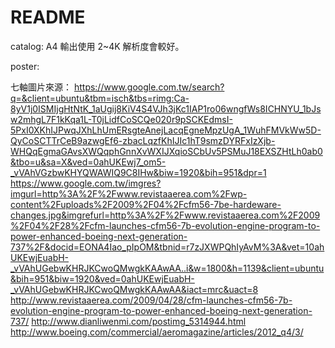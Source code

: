 # README #

catalog: A4 輸出使用 2~4K 解析度會較好。

poster: 


七軸圖片來源：
https://www.google.com.tw/search?q=&client=ubuntu&tbm=isch&tbs=rimg:Ca-8yV1j0ISMIjgHtNtK_1aUgij8KiV4S4VJh3jKc1IAP1ro06wngfWs8ICHNYU_1bJsw2mhgL7F1kKqa1L-T0jLidfCoSCQe020r9pSCKEdmsI-5PxI0XKhIJPwqJXhLhUmERsgteAnejLacqEgneMpzUgA_1WuhFMVkWw5D-QyCoSCTTrCeB9azwgEf6-zbacLqzfKhIJIc1hT9smzDYRFxIzXjb-WHQqEgmaGAvsXWQqphGnnXvWXIJXqioSCbUv5PSMuJ18EXSZHtLh0ab0&tbo=u&sa=X&ved=0ahUKEwj7_om5-_vVAhVGzbwKHYQWAWIQ9C8IHw&biw=1920&bih=951&dpr=1
https://www.google.com.tw/imgres?imgurl=http%3A%2F%2Fwww.revistaaerea.com%2Fwp-content%2Fuploads%2F2009%2F04%2Fcfm56-7be-hardeware-changes.jpg&imgrefurl=http%3A%2F%2Fwww.revistaaerea.com%2F2009%2F04%2F28%2Fcfm-launches-cfm56-7b-evolution-engine-program-to-power-enhanced-boeing-next-generation-737%2F&docid=EONA4Iao_pIpOM&tbnid=r7zJXWPQhIyAvM%3A&vet=10ahUKEwjEuabH-_vVAhUGebwKHRJKCwoQMwgkKAAwAA..i&w=1800&h=1139&client=ubuntu&bih=951&biw=1920&ved=0ahUKEwjEuabH-_vVAhUGebwKHRJKCwoQMwgkKAAwAA&iact=mrc&uact=8
http://www.revistaaerea.com/2009/04/28/cfm-launches-cfm56-7b-evolution-engine-program-to-power-enhanced-boeing-next-generation-737/
http://www.dianliwenmi.com/postimg_5314944.html
http://www.boeing.com/commercial/aeromagazine/articles/2012_q4/3/
